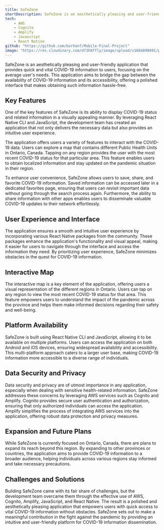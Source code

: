 ```yaml
---
title: SafeZone
shortDescription: SafeZone is an aesthetically pleasing and user-friendly COVID-19 information application built using React Native CLI and JavaScript. It offers a polished interface, an interactive map for region-specific data, and features like saving, sharing, and favoriting information. Data security is ensured through AWS services.
tech: 
    - AWS
    - Cognito
    - Amplify
    - Javascript
    - React Native
github: "https://github.com/burhanf/Mobile-Final-Project"
image: "https://res.cloudinary.com/df3h8ffly/image/upload/v1684098891/portfolio/CleanShot_2023-05-14_at_17.12.40-removebg-preview_ucnvb0.webp"
---
```


SafeZone is an aesthetically pleasing and user-friendly application that provides quick and vital COVID-19 information to users, focusing on the average user's needs. This application aims to bridge the gap between the availability of COVID-19 information and its accessibility, offering a polished interface that makes obtaining such information hassle-free.

Key Features
------------

One of the key features of SafeZone is its ability to display COVID-19 status and related information in a visually appealing manner. By leveraging React Native CLI and JavaScript, the development team has created an application that not only delivers the necessary data but also provides an intuitive user experience.

The application offers users a variety of features to interact with the COVID-19 data. Users can explore a map that contains different Public Health Units in Ontario, Canada. Tapping on any region provides the user with the most recent COVID-19 status for that particular area. This feature enables users to obtain localized information and stay updated on the pandemic situation in their region.

To enhance user convenience, SafeZone allows users to save, share, and favorite COVID-19 information. Saved information can be accessed later in a dedicated favorites page, ensuring that users can revisit important data without going through the search process again. Furthermore, the ability to share information with other apps enables users to disseminate valuable COVID-19 updates to their network effortlessly.

User Experience and Interface
-----------------------------

The application ensures a smooth and intuitive user experience by incorporating various React Native packages from the community. These packages enhance the application's functionality and visual appeal, making it easier for users to navigate through the interface and access the information they need. By prioritizing user experience, SafeZone minimizes obstacles in the quest for COVID-19 information.

Interactive Map
---------------

The interactive map is a key element of the application, offering users a visual representation of the different regions in Ontario. Users can tap on any region to view the most recent COVID-19 status for that area. This feature empowers users to understand the impact of the pandemic across the province and helps them make informed decisions regarding their safety and well-being.

Platform Availability
---------------------

SafeZone is built using React Native CLI and JavaScript, allowing it to be available on multiple platforms. Users can access the application on both Android and iOS devices, ensuring widespread availability and accessibility. This multi-platform approach caters to a larger user base, making COVID-19 information more accessible to a diverse range of individuals.

Data Security and Privacy
-------------------------

Data security and privacy are of utmost importance in any application, especially when dealing with sensitive health-related information. SafeZone addresses these concerns by leveraging AWS services such as Cognito and Amplify. Cognito provides secure user authentication and authorization, ensuring that only authorized individuals can access the application. Amplify simplifies the process of integrating AWS services into the application, offering robust data protection and privacy measures.

Expansion and Future Plans
--------------------------

While SafeZone is currently focused on Ontario, Canada, there are plans to expand its reach beyond this region. By expanding to other provinces or countries, the application aims to provide COVID-19 information to a broader audience, helping individuals across various regions stay informed and take necessary precautions.

Challenges and Solutions
------------------------

Building SafeZone came with its fair share of challenges, but the development team overcame them through the effective use of AWS, Cognito, Amplify, JavaScript, and React Native. The result is a polished and aesthetically pleasing application that empowers users with quick access to vital COVID-19 information without obstacles. SafeZone sets out to make a meaningful contribution in the fight against the pandemic by providing an intuitive and user-friendly platform for COVID-19 information dissemination.
